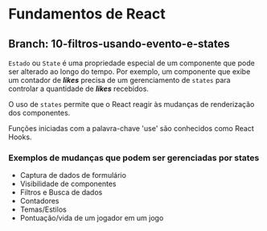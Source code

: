 # Fundamentos de React

## Branch: 10-filtros-usando-evento-e-states

`Estado` ou `State` é uma propriedade especial de um componente que pode ser alterado ao longo do tempo. Por exemplo, um componente que exibe um contador de **_likes_** precisa de um gerenciamento de `states` para controlar a quantidade de **_likes_** recebidos.

O uso de `states` permite que o React reagir às mudanças de renderização dos componentes.

Funções iniciadas com a palavra-chave 'use' são conhecidos como React Hooks.

### Exemplos de mudanças que podem ser gerenciadas por states

- Captura de dados de formulário
- Visibilidade de componentes
- Filtros e Busca de dados
- Contadores
- Temas/Estilos
- Pontuação/vida de um jogador em um jogo
